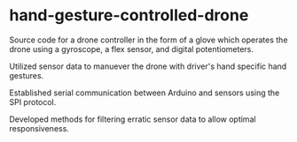 # hand-gesture-controlled-drone

Source code for a drone controller in the form of a glove which operates the drone using a gyroscope, a flex sensor, and digital potentiometers.

Utilized sensor data to manuever the drone with driver's hand specific hand gestures.

Established serial communication between Arduino and sensors using the SPI protocol.

Developed methods for filtering erratic sensor data to allow optimal responsiveness.
